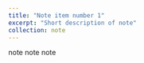 ```yaml
---
title: "Note item number 1"
excerpt: "Short description of note"
collection: note
---
```


note note note